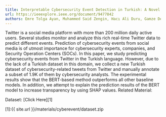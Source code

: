 ```yaml
---
title: Interpretable Cybersecurity Event Detection in Turkish: A Novel Dataset
url: https://ieeexplore.ieee.org/document/9477842
authors: Emre Tolga Ayan, Muhammed Said Zengin, Hacı Ali Duru, Gamze Deniz, Batuhan Bardak
---
```

 
Twitter is a social media platform with more than 200 million daily active users. Several studies monitor and analyze this rich real-time Twitter data to predict different events. Prediction of cybersecurity events from social media is of utmost importance for cybersecurity experts, companies, and Security Operation Centers (SOCs). In this paper, we study predicting cybersecurity events from Twitter in the Turkish language. However, due to the lack of a Turkish dataset in this domain, we collect a new Turkish dataset of cybersecurity-related tweets from Twitter and manually annotate a subset of 1.9K of them by cybersecurity analysts. The experimental results show that the BERT-based method outperforms all other baseline models. In addition, we attempt to explain the prediction results of the BERT model to increase transparency by using SHAP values. 
Related Material:

Dataset: [Click Here][1]

[1]:{{ site.url }}/materials/cyberevent/dataset.zip
